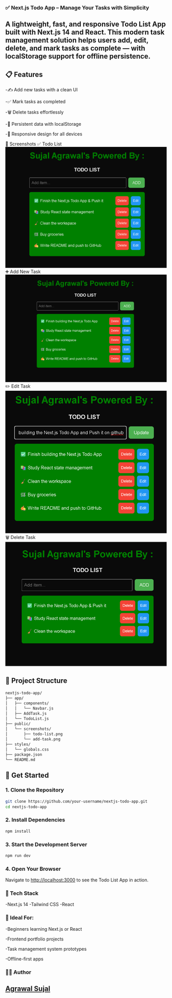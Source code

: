 ### ✅ Next.js Todo App – Manage Your Tasks with Simplicity

## A lightweight, fast, and responsive Todo List App built with Next.js 14 and React. This modern task management solution helps users add, edit, delete, and mark tasks as complete — with localStorage support for offline persistence.

## 📋 Features

-✍️ Add new tasks with a clean UI

-✅ Mark tasks as completed

-🗑️ Delete tasks effortlessly

-💾 Persistent data with localStorage

-📱 Responsive design for all devices

📸 Screenshots
✅ Todo List
![Todo List](/public/screenshots/Todo-List.png)
➕ Add New Task
![Add Task](/public/screenshots/Home.png)
✏️ Edit Task
![Edit Task](/public/screenshots/Edit.png)
🗑️ Delete Task
![Delete Task](/public/screenshots/PostDelete.png)

## 📁 Project Structure

```plain-text
nextjs-todo-app/
├── app/
│   ├── components/
│   │   └── Navbar.js
│   ├── AddTask.js
│   └── TodoList.js
├── public/
│   └── screenshots/
│       ├── todo-list.png
│       └── add-task.png
├── styles/
│   └── globals.css
├── package.json
└── README.md

```

## 🚀 Get Started

### 1. Clone the Repository

```bash
git clone https://github.com/your-username/nextjs-todo-app.git
cd nextjs-todo-app
```

### 2. Install Dependencies

```bash
npm install
```

### 3. Start the Development Server

```bash
npm run dev
```

### 4. Open Your Browser

Navigate to [http://localhost:3000](http://localhost:3000) to see the Todo List App in action.

### 🧱 Tech Stack

-Next.js 14
-Tailwind CSS
-React

### 🤖 Ideal For:

-Beginners learning Next.js or React

-Frontend portfolio projects

-Task management system prototypes

-Offline-first apps

### 🙋‍♂️ Author

## [Agrawal Sujal](https://github.com/AgrawalSujal)
